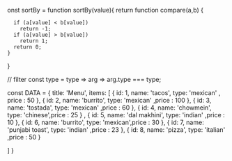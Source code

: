 onst sortBy = function sortBy(value){
  return function compare(a,b) {
    
      if (a[value] < b[value])
        return -1;
      if (a[value] > b[value])
        return 1;
      return 0;
    }
}
 
 // filter
const type = type => arg => arg.type === type;
        
const DATA = { 
  title: 'Menu',
  items: [
    { id: 1, name: 'tacos', type: 'mexican' , price : 50 },
    { id: 2, name: 'burrito', type: 'mexican' ,price : 100 },
    { id: 3, name: 'tostada', type: 'mexican' ,price : 60  },
    { id: 4, name: 'chowmein', type: 'chinese',price : 25 } ,
    { id: 5, name: 'dal makhini', type: 'indian' ,price : 10 },
    { id: 6, name: 'burrito', type: 'mexican',price : 30 },
    { id: 7, name: 'punjabi toast', type: 'indian' ,price : 23  },
    { id: 8, name: 'pizza', type: 'italian' ,price : 50  }
   
  ]
}
